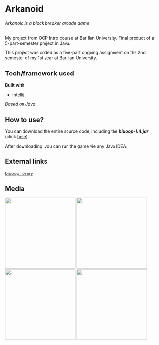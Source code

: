 # Arkanoid

###### Arkanoid is a block breaker arcade game

My project from OOP Intro course at Bar Ilan University. Final product of a 5-part-semester project in Java.

This project was coded as a five-part ongoing assignment on the 2nd semester of my 1st year at Bar Ilan University.

## Tech/framework used

**Built with**
* intellij

*Based on Java*

## How to use?

You can download the entire source code, including the ***biuoop-1.4.jar*** (click [here](https://github.com/davidlevinwork/Arkanoid/blob/master/biuoop-1.4.jar)).

After downloading, you can run the game vie any Java IDEA.

## External links
[biuoop library](https://github.com/kleinay/biuoop2020)

## Media

<img src="Images/level_1.png" width = "230">      <img src="Images/level_2.png" width = "230">      <img src="Images/level_3.png" width = "230">      <img src="Images/level_4.png" width = "230">
